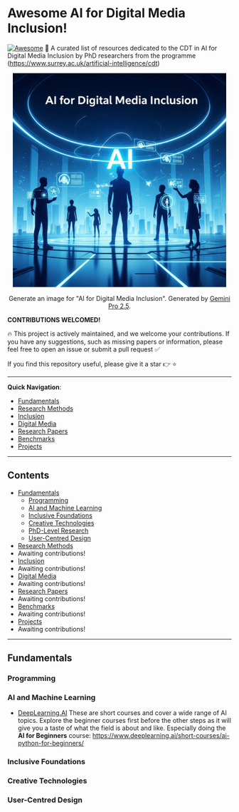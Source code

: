# Awesome AI for Digital Media Inclusion!

[![Awesome](https://cdn.rawgit.com/sindresorhus/awesome/d7305f38d29fed78fa85652e3a63e154dd8e8829/media/badge.svg)](https://github.com/sindresorhus/awesome) <!-- omit in toc -->
📖 A curated list of resources dedicated to the CDT in AI for Digital Media Inclusion by PhD researchers from the programme (https://www.surrey.ac.uk/artificial-intelligence/cdt)


<p align="center">
<img src="Gemini_Generated_Image_fmwxfcfmwxfcfmwx.jpeg" width="480px"/>   
</p>
<p align="center">
Generate an image for "AI for Digital Media Inclusion". Generated by <a href="https://gemini.google.com/app">Gemini Pro 2.5</a>.
</p>

**CONTRIBUTIONS WELCOMED!**

🔥 This project is actively maintained, and we welcome your contributions. If you have any suggestions, such as missing papers or information, please feel free to open an issue or submit a pull request ✅

If you find this repository useful, please give it a star 👉 ⭐

---

**Quick Navigation**:
- [Fundamentals](#fundamentals)
- [Research Methods](#research-methods)
- [Inclusion](#inclusion)
- [Digital Media](#digital-media)
- [Research Papers](#research-papers)
- [Benchmarks](#benchmarks)
- [Projects](#projects)

---

## Contents
- [Fundamentals](#fundamentals)
    - [Programming](#programming)
    - [AI and Machine Learning](#ai-and-machine-learning)
    - [Inclusive Foundations](#inclusive-foundations)
    - [Creative Technologies](#creative-technologies)
    - [PhD-Level Research](#phd-level-research)
    - [User-Centred Design](#user-centred-design)
- [Research Methods](#research-methods)
- Awaiting contributions!
- [Inclusion](#inclusion)
- Awaiting contributions!
- [Digital Media](#digital-media)
- Awaiting contributions!
- [Research Papers](#research-papers)
- Awaiting contributions!
- [Benchmarks](#benchmarks)
- Awaiting contributions!
- [Projects](#projects)
- Awaiting contributions!

---

## Fundamentals
### Programming



### AI and Machine Learning
+ [DeepLearning.AI](https://www.deeplearning.ai/courses/) These are short courses and cover a wide range of AI topics. Explore the beginner courses first before the other steps as it will give you a taste of what the field is about and like. Especially doing the **AI for Beginners** course: https://www.deeplearning.ai/short-courses/ai-python-for-beginners/

### Inclusive Foundations
### Creative Technologies
### User-Centred Design